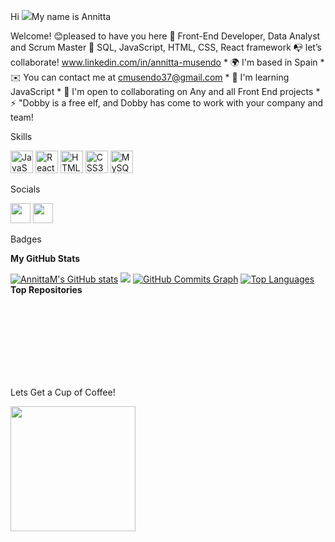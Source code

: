 Hi ![](https://user-images.githubusercontent.com/18350557/176309783-0785949b-9127-417c-8b55-ab5a4333674e.gif)My name is Annitta 

Welcome!
😊pleased to have you here
📌 Front-End Developer, Data Analyst and Scrum Master 
🚀 SQL, JavaScript, HTML, CSS, React framework 
📭 let’s collaborate! www.linkedin.com/in/annitta-musendo  *
🌍  I'm based in Spain * ✉️  You can contact me at [cmusendo37@gmail.com](mailto:cmusendo37@gmail.com) * 
🧠  I'm learning JavaScript * 🤝  I'm open to collaborating on Any and all Front End projects * 
⚡  "Dobby is a free elf, and Dobby has come to work with your company and team!

Skills  

<p align="left"> <a href="https://developer.mozilla.org/en-US/docs/Web/JavaScript" target="_blank" rel="noreferrer"><img src="https://raw.githubusercontent.com/danielcranney/readme-generator/main/public/icons/skills/javascript-colored.svg" width="36" height="36" alt="JavaScript" /></a> <a href="https://reactjs.org/" target="_blank" rel="noreferrer"><img src="https://raw.githubusercontent.com/danielcranney/readme-generator/main/public/icons/skills/react-colored.svg" width="36" height="36" alt="React" /></a> <a href="https://developer.mozilla.org/en-US/docs/Glossary/HTML5" target="_blank" rel="noreferrer"><img src="https://raw.githubusercontent.com/danielcranney/readme-generator/main/public/icons/skills/html5-colored.svg" width="36" height="36" alt="HTML5" /></a> <a href="https://www.w3.org/TR/CSS/#css" target="_blank" rel="noreferrer"><img src="https://raw.githubusercontent.com/danielcranney/readme-generator/main/public/icons/skills/css3-colored.svg" width="36" height="36" alt="CSS3" /></a> <a href="https://www.mysql.com/" target="_blank" rel="noreferrer"><img src="https://raw.githubusercontent.com/danielcranney/readme-generator/main/public/icons/skills/mysql-colored.svg" width="36" height="36" alt="MySQL" /></a> </p> 
 Socials  <p align="left"> <a href="https://www.github.com/AnnittaM" target="_blank" rel="noreferrer"><img src="https://raw.githubusercontent.com/danielcranney/readme-generator/main/public/icons/socials/github.svg" width="32" height="32" /></a> <a href="https://www.linkedin.com/in/annitta-musendo " target="_blank" rel="noreferrer"><img src="https://raw.githubusercontent.com/danielcranney/readme-generator/main/public/icons/socials/linkedin.svg" width="32" height="32" /></a></p>
Badges

<b>My GitHub Stats</b>

<a href="http://www.github.com/AnnittaM"><img src="https://github-readme-stats.vercel.app/api?username=AnnittaM&show_icons=true&hide=&count_private=true&title_color=0891b2&text_color=ffffff&icon_color=0891b2&bg_color=1c1917&hide_border=true&show_icons=true" alt="AnnittaM's GitHub stats" /></a>
<a href="http://www.github.com/AnnittaM"><img src="https://github-readme-streak-stats.herokuapp.com/?user=AnnittaM&stroke=ffffff&background=1c1917&ring=0891b2&fire=0891b2&currStreakNum=ffffff&currStreakLabel=0891b2&sideNums=ffffff&sideLabels=ffffff&dates=ffffff&hide_border=true" /></a>
<a href="http://www.github.com/AnnittaM"><img src="https://github-readme-activity-graph.cyclic.app/graph?username=AnnittaM&bg_color=1c1917&color=ffffff&line=0891b2&point=ffffff&area_color=1c1917&area=true&hide_border=true&custom_title=GitHub%20Commits%20Graph" alt="GitHub Commits Graph" /></a>
<a href="https://github.com/AnnittaM" align="left"><img src="https://github-readme-stats.vercel.app/api/top-langs/?username=AnnittaM&langs_count=10&title_color=0891b2&text_color=ffffff&icon_color=0891b2&bg_color=1c1917&hide_border=true&locale=en&custom_title=Top%20%Languages" alt="Top Languages" /></a>
<b>Top Repositories</b>

<div width="100%" align="center"></div><br /><br /><br /><br /><br /><br /><br />

 Lets Get a Cup of Coffee!

<a href="https://www.buymeacoffee.com/AnnittaM "><img src="https://cdn.buymeacoffee.com/buttons/v2/default-yellow.png" width="200" /></a>
